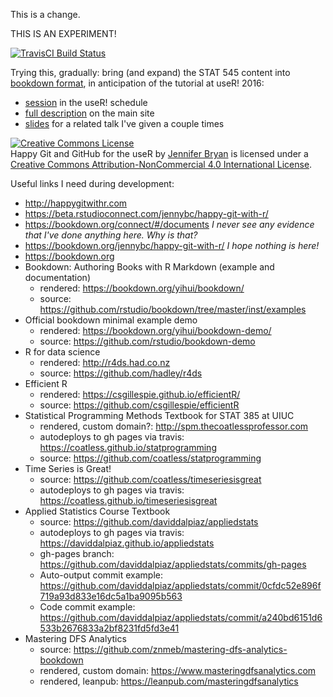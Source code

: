 This is a change.

THIS IS AN EXPERIMENT!

 [![TravisCI Build Status](https://travis-ci.org/jennybc/happy-git-with-r.svg?branch=master)](https://travis-ci.org/jennybc/happy-git-with-r)

Trying this, gradually: bring (and expand) the STAT 545 content into [bookdown format](https://github.com/rstudio/bookdown), in anticipation of the tutorial at useR! 2016:

  * [session](http://schedule.user2016.org/event/7Bad/using-git-and-github-with-r-rstudio-and-r-markdown-part-1) in the useR! schedule
  * [full description](http://user2016.org/tutorials/01.html) on the main site
  * [slides](https://speakerdeck.com/jennybc/happy-git-and-github-for-the-user) for a related talk I've given a couple times

<a rel="license" href="http://creativecommons.org/licenses/by-nc/4.0/"><img alt="Creative Commons License" style="border-width:0" src="https://i.creativecommons.org/l/by-nc/4.0/88x31.png" /></a><br /><span xmlns:dct="http://purl.org/dc/terms/" property="dct:title">Happy Git and GitHub for the useR</span> by <a xmlns:cc="http://creativecommons.org/ns#" href="https://github.com/jennybc/happy-git-with-r" property="cc:attributionName" rel="cc:attributionURL">Jennifer Bryan</a> is licensed under a <a rel="license" href="http://creativecommons.org/licenses/by-nc/4.0/">Creative Commons Attribution-NonCommercial 4.0 International License</a>.

Useful links I need during development:

  * <http://happygitwithr.com>
  * <https://beta.rstudioconnect.com/jennybc/happy-git-with-r/>
  * <https://bookdown.org/connect/#/documents> *I never see any evidence that I've done anything here. Why is that?*
  * <https://bookdown.org/jennybc/happy-git-with-r/> *I hope nothing is here!*
  * <https://bookdown.org>
  * Bookdown: Authoring Books with R Markdown (example and documentation)
    - rendered: <https://bookdown.org/yihui/bookdown/>
    - source: <https://github.com/rstudio/bookdown/tree/master/inst/examples>
  * Official bookdown minimal example demo
    - rendered: <https://bookdown.org/yihui/bookdown-demo/>
    - source: <https://github.com/rstudio/bookdown-demo>
  * R for data science
    - rendered: <http://r4ds.had.co.nz>
    - source: <https://github.com/hadley/r4ds>
  * Efficient R
    - rendered: <https://csgillespie.github.io/efficientR/>
    - source: <https://github.com/csgillespie/efficientR>
  * Statistical Programming Methods Textbook for STAT 385 at UIUC
    - rendered, custom domain?: <http://spm.thecoatlessprofessor.com>
    - autodeploys to gh pages via travis: <https://coatless.github.io/statprogramming>
    - source: <https://github.com/coatless/statprogramming>
  * Time Series is Great!
    - source: <https://github.com/coatless/timeseriesisgreat>
    - autodeploys to gh pages via travis: <https://coatless.github.io/timeseriesisgreat>    
  * Applied Statistics Course Textbook
    - source: <https://github.com/daviddalpiaz/appliedstats>
    - autodeploys to gh pages via travis: <https://daviddalpiaz.github.io/appliedstats>
    - gh-pages branch: <https://github.com/daviddalpiaz/appliedstats/commits/gh-pages>
    - Auto-output commit example: <https://github.com/daviddalpiaz/appliedstats/commit/0cfdc52e896f719a93d833e16dc5a1ba9095b563>
    - Code commit example: <https://github.com/daviddalpiaz/appliedstats/commit/a240bd6151d6533b2676833a2bf8231fd5fd3e41>
  * Mastering DFS Analytics
    - source: <https://github.com/znmeb/mastering-dfs-analytics-bookdown>
    - rendered, custom domain: <https://www.masteringdfsanalytics.com>
    - rendered, leanpub: <https://leanpub.com/masteringdfsanalytics>
